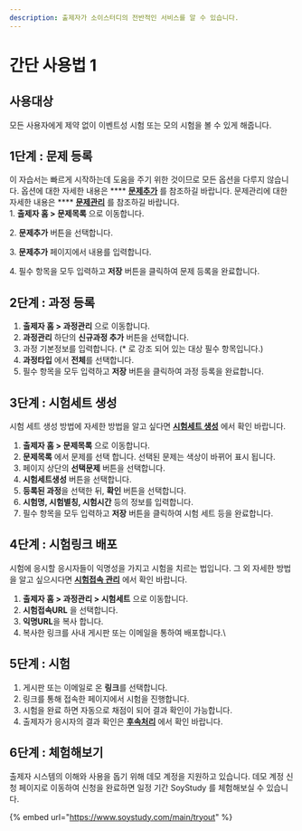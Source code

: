 ```yaml
---
description: 출제자가 소이스터디의 전반적인 서비스를 알 수 있습니다.
---
```


# 간단 사용법 1

## 사용대상

모든 사용자에게 제약 없이 이벤트성 시험 또는 모의 시험을 볼 수 있게 해줍니다.

## 1단계 : 문제 등록

이 자습서는 빠르게 시작하는데 도움을 주기 위한 것이므로 모든 옵션을 다루지 않습니다. 옵션에 대한 자세한 내용은 \*\*\*\* [**문제추가**](../undefined-2/undefined-1.md) 를 참조하길 바랍니다. 문제관리에 대한 자세한 내용은 \*\*\*\* [**문제관리**](../undefined-2/undefined-2.md) 를 참조하길 바랍니다.\
1\. **출제자 홈 > 문제목록** 으로 이동합니다.

2\. **문제추가** 버튼을 선택합니다.

3\. **문제추가** 페이지에서 내용를 입력합니다.

4\. 필수 항목을 모두 입력하고 **저장** 버튼을 클릭하여 문제 등록을 완료합니다.

## 2단계 : 과정 등록

1. **출제자 홈 > 과정관리** 으로 이동합니다.
2. **과정관리** 하단의 **신규과정 추가** 버튼을 선택합니다.
3. 과정 기본정보를 입력합니다. (\* 로 강조 되어 있는 대상 필수 항목입니다.)
4. **과정타입** 에서 **전체**를 선택합니다.
5. 필수 항목을 모두 입력하고 **저장** 버튼을 클릭하여 과정 등록을 완료합니다.

## 3단계 : 시험세트 생성

시험 세트 생성 방법에 자세한 방법을 알고 싶다면 [**시험세트 생성**](../testsetting/manage/undefined.md) 에서 확인 바랍니다.

1. **출제자 홈 > 문제목록** 으로 이동합니다.
2. **문제목록** 에서 문제를 선택 합니다. 선택된 문제는 색상이 바뀌어 표시 됩니다.
3. 페이지 상단의 **선택문제** 버튼을 선택합니다.
4. **시험세트생성** 버튼을 선택합니다.
5. **등록된 과정**을 선택한 뒤, **확인** 버튼을 선택합니다.
6. **시험명, 시험별칭, 시험시간** 등의 정보를 입력합니다.
7. 필수 항목을 모두 입력하고 **저장** 버튼을 클릭하여 시험 세트 등을 완료합니다.

## 4단계 : 시험링크 배포

시험에 응시할 응시자들이 익명성을 가지고 시험을 치르는 법입니다. 그 외 자세한 방법을 알고 싶으시다면 [**시험접속 관리**](../testsetting/manage/undefined-3-1.md) 에서 확인 바랍니다.

1. **출제자 홈 > 과정관리 > 시험세트** 으로 이동합니다.
2. **시험접속URL** 을 선택합니다.
3. **익명URL**을 복사 합니다.
4. 복사한 링크를 사내 게시판 또는 이메일을 통하여 배포합니다.\\

## 5단계 : 시험

1. 게시판 또는 이메일로 온 **링크**를 선택합니다.
2. 링크를 통해 접속한 페이지에서 시험을 진행합니다.
3. 시험을 완료 하면 자동으로 채점이 되어 결과 확인이 가능합니다.
4. 출제자가 응시자의 결과 확인은 [**후속처리**](../testsetting/manage/undefined-5.md) 에서 확인 바랍니다.

## 6단계 : 체험해보기

출제자 시스템의 이해와 사용을 돕기 위해 데모 계정을 지원하고 있습니다. 데모 계정 신청 페이지로 이동하여 신청을 완료하면 일정 기간 SoyStudy 를 체험해보실 수 있습니다.

{% embed url="https://www.soystudy.com/main/tryout" %}
